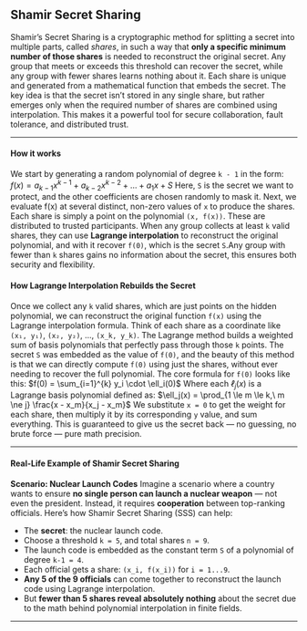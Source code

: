 
## Shamir Secret Sharing
Shamir’s Secret Sharing is a cryptographic method for splitting a secret into multiple parts, called _shares_, in such a way that **only a specific minimum number of those shares** is needed to reconstruct the original secret. Any group that meets or exceeds this threshold can recover the secret, while any group with fewer shares learns nothing about it.
Each share is unique and generated from a mathematical function that embeds the secret. The key idea is that the secret isn’t stored in any single share, but rather emerges only when the required number of shares are combined using interpolation. This makes it a powerful tool for secure collaboration, fault tolerance, and distributed trust.


<hr class="hr-light"/>

#### How it works
We start by generating a random polynomial of degree `k - 1` in the form: $f(x) = a_{k-1}x^{k-1} + a_{k-2}x^{k-2} + \dots + a_1x + S$
Here, `S` is the secret we want to protect, and the other coefficients are chosen randomly to mask it. Next, we evaluate f(x) at several distinct, non-zero values of `x` to produce the shares. Each share is simply a point on the polynomial `(x, f(x))`. These are distributed to trusted participants. When any group collects at least `k` valid shares, they can use **Lagrange interpolation** to reconstruct the original polynomial, and with it recover `f(0)`, which is the secret `S`.Any group with fewer than `k` shares gains no information about the secret, this ensures both security and flexibility.

#### How Lagrange Interpolation Rebuilds the Secret
Once we collect any `k` valid shares, which are just points on the hidden polynomial, we can reconstruct the original function `f(x)` using the Lagrange interpolation formula. Think of each share as a coordinate like `(x₁, y₁)`, `(x₂, y₂)`, ..., `(x_k, y_k)`. The Lagrange method builds a weighted sum of basis polynomials that perfectly pass through those `k` points.
The secret `S` was embedded as the value of `f(0)`, and the beauty of this method is that we can directly compute `f(0)` using just the shares, without ever needing to recover the full polynomial.
The core formula for `f(0)` looks like this:
$f(0) = \sum_{i=1}^{k} y_i \cdot \ell_i(0)$
Where each $ℓ_j(x)$ is a Lagrange basis polynomial defined as:
$\ell_j(x) = \prod_{1 \le m \le k,\ m \ne j} \frac{x - x_m}{x_j - x_m}$
We substitute `x = 0` to get the weight for each share, then multiply it by its corresponding `y` value, and sum everything. This is guaranteed to give us the secret back — no guessing, no brute force — pure math precision.


<hr class="hr-light"/>

#### Real-Life Example of Shamir Secret Sharing
**Scenario: Nuclear Launch Codes**
Imagine a scenario where a country wants to ensure **no single person can launch a nuclear weapon** — not even the president. Instead, it requires **cooperation** between top-ranking officials.
Here’s how Shamir Secret Sharing (SSS) can help:
- The **secret**: the nuclear launch code.
- Choose a threshold `k = 5`, and total shares `n = 9`.
- The launch code is embedded as the constant term `S` of a polynomial of degree `k-1 = 4`.
- Each official gets a share: `(x_i, f(x_i))` for `i = 1...9`.
- **Any 5 of the 9 officials** can come together to reconstruct the launch code using Lagrange interpolation.
- But **fewer than 5 shares reveal absolutely nothing** about the secret due to the math behind polynomial interpolation in finite fields.

---